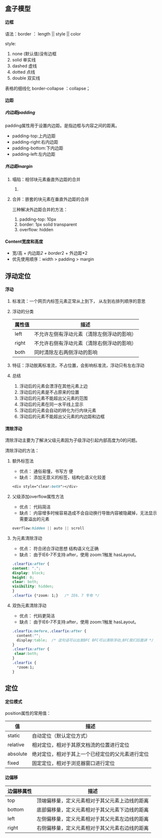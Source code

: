 ## 盒子模型

#### 边框 

语法：border ： length || style || color

style:

1. none (默认值)没有边框
2. solid 单实线
3. dashed 虚线
4. dotted 点线
5. double 双实线

表格的细线化 border-collapse ：collapse；

#### 边距

##### 内边距padding

padding属性用于设置内边距。是指边框与内容之间的距离。

- padding-top:上内边距
- padding-right:右内边距
- padding-bottom:下内边距
- padding-left:左内边距

##### 外边距margin

1. 塌陷：相邻块元素垂直外边距的合并

   1. 

2. 合并：嵌套的块元素在垂直外边距的合并

   三种解决外边距合并的方法：

   1. padding-top: 10px
   2. border: 1px solid transparent
   3. overflow: hidden

#### Content宽度和高度

- 宽/高 + 内边距*2 + border*2 + 外边距*2
- 优先使用顺序：width > padding > margin

## 浮动定位

#### 浮动

1. 标准流：一个网页内标签元素正常从上到下， 从左到右排列顺序的意思

2. 浮动的分类

   | 属性值 | 描述                                       |
   | ------ | ------------------------------------------ |
   | left   | 不允许左侧有浮动元素（清除左侧浮动的影响） |
   | right  | 不允许右侧有浮动元素（清除右侧浮动的影响） |
   | both   | 同时清除左右两侧浮动的影响                 |

3. 特征：浮动脱离标准流，不占位置，会影响标准流，浮动只有左右浮动

4. 总结

   1. 浮动后的元素会漂浮在其他元素上边
   2. 浮动后的元素是不占原来的位置
   3. 浮动后的元素不能超出父元素的范围
   4. 浮动后的元素在同一水平线上显示
   5. 浮动后的元素会自动的转化为行内块元素
   6. 浮动后的元素不能超出父元素的内边距和边框

#### 清除浮动

清除浮动主要为了解决父级元素因为子级浮动引起内部高度为0的问题。

清除浮动的方法：

1. 额外标签法

   - 优点： 通俗易懂，书写方
     便
   - 缺点： 添加无意义的标签，结构化语义化较差

   ```css
   <div style="clear:both"></div>
   ```

2. 父级添加overflow属性方法

   - 优点： 代码简洁
   - 缺点： 内容增多时候容易造成不会自动换行导致内容被隐藏掉，无法显示需要溢出的元素

   ```css
   overflow:hidden || auto || scroll
   ```

3. 为元素清除浮动

   - 优点： 符合闭合浮动思想 结构语义化正确
   - 缺点： 由于IE6-7不支持:after，使用 zoom:1触发 hasLayout。

   ```css
   .clearfix:after {  
   content: "."; 
   display: block; 
   height: 0; 
   clear: both; 
   visibility: hidden;  
   }
   .clearfix {*zoom: 1;}   /* IE6、7 专有 */
   ```

4. 双伪元素清除浮动

   - 优点： 代码更简洁
   - 缺点： 由于IE6-7不支持:after，使用 zoom:1触发 hasLayout。

   ```css
   .clearfix:before,.clearfix:after { 
     content:"";
     display:table;  /* 这句话可以出发BFC BFC可以清除浮动,BFC我们后面讲 */
   }
   .clearfix:after {
    clear:both;
   }
   .clearfix {
     *zoom:1;
   }
   ```

## 定位

#### 定位模式

 position属性的常用值：

| 值       | 描述                                             |
| -------- | ------------------------------------------------ |
| static   | 自动定位（默认定位方式）                         |
| relative | 相对定位，相对于其原文档流的位置进行定位         |
| absolute | 绝对定位，相对于其上一个已经定位的父元素进行定位 |
| fixed    | 固定定位，相对于浏览器窗口进行定位               |

#### 边偏移

| 边偏移属性 | 描述                                           |
| ---------- | ---------------------------------------------- |
| top        | 顶端偏移量，定义元素相对于其父元素上边线的距离 |
| bottom     | 底部偏移量，定义元素相对于其父元素下边线的距离 |
| left       | 左侧偏移量，定义元素相对于其父元素左边线的距离 |
| right      | 右侧偏移量，定义元素相对于其父元素右边线的距离 |

